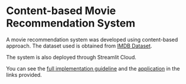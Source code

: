 # Content-based Movie Recommendation System
A movie recommendation system was developed using content-based approach. The dataset used is obtained from [IMDB Dataset](https://www.kaggle.com/datasets/harshitshankhdhar/imdb-dataset-of-top-1000-movies-and-tv-shows?select=imdb_top_1000.csv). 

The system is also deployed through Streamlit Cloud.

You can see the [full implementation guideline](https://medium.com/@rmcaduyac1_30165/end-to-end-content-based-movie-recommendation-system-75692a586208) and the [application](https://content-based-movie-recommendation-system-0909.streamlit.app/) in the links provided.
